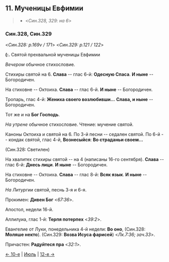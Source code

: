 
## 11. Мученицы Евфимии

> - <*Син.328, 329: на 6*>

### Син.328, Син.329

<*Син.328: p.169v / 171*>
<*Син.329: p.121 / 122*>

**(:.** Святой прехвальной мученицы Евфимии

*Вечером* обычное стихословие. 

Стихиры святой на 6. 
**Слава** -- глас 6-й: **Одесную Спаса**. 
**И ныне** -- Богородичен. 

На стиховне -- Октоиха. 
**Слава** -- глас 6-й. 
**И ныне** -- Богородичен. 

Тропарь, глас 4-й: **Жениха своего возлюбивши...**
**Слава, и ныне** -- Богородичен. 

Тот же и на **Бог Господь**. 

*На утрене* обычное стихословие. 
Чтение: мучение святой.

Каноны Октоиха и святой на 6. 
По 3-й песни -- седален святой. 
По 6-й -- кондак святой, глас 4-й, **Вознесыйся**: **Во страданьи своем...**

(Син.328: Светилен)

На хвалитех стихиры святой -- на 4 (написаны 16-го сентября). 
**Слава** -- глас 6-й: **Днесь лици**. 
**И ныне** -- Богородичен. 

На стиховне -- Октоиха. 
**Слава** -- глас 8-й: **Всяк язык**. 
**И ныне** -- Богородичен. 

*На Литургии* святой, песнь 3-я и 6-я. 

Прокимен: **Дивен Бог** <*67:36*>. 

Апостол, недели 16-й.

Аллилуиа, глас 1-й: **Терпя потерпех** <*39:2*>. 

Евангелие от Луки, понедельника 4-й недели: **Во оно**,
(Син.328: **Моляше некто**).
(Син.329: **Возва Исуса фарисей**) <*Лк.7:36; зач.33*>. 

Причастен: **Радуйтеся пра** <*32:1*>.

[← 10-е](07_10_SAB.ru.md) | [Июль](README.md#11-й) | [12-е →](07_12_SAB.ru.md)

